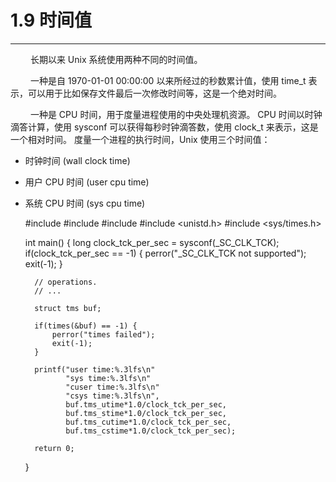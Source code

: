 # 1.9 时间值
***

&emsp;&emsp;
长期以来 Unix 系统使用两种不同的时间值。

&emsp;&emsp;
一种是自 1970-01-01 00:00:00 以来所经过的秒数累计值，使用 time\_t 表示，可以用于比如保存文件最后一次修改时间等，这是一个绝对时间。

&emsp;&emsp;
一种是 CPU 时间，用于度量进程使用的中央处理机资源。
CPU 时间以时钟滴答计算，使用 sysconf 可以获得每秒时钟滴答数，使用 clock\_t 来表示，这是一个相对时间。
度量一个进程的执行时间，Unix 使用三个时间值：

+ 时钟时间 (wall clock time)
+ 用户 CPU 时间 (user cpu time)
+ 系统 CPU 时间 (sys cpu time)


    #include <cstdio>
    #include <cstdlib>
    #include <cerrno>
    #include <unistd.h>
    #include <sys/times.h>

    int main() {
        long clock_tck_per_sec = sysconf(_SC_CLK_TCK);
        if(clock_tck_per_sec == -1) {
            perror("_SC_CLK_TCK not supported");
            exit(-1);
        }

        // operations.
        // ...

        struct tms buf;
        
        if(times(&buf) == -1) {
            perror("times failed");
            exit(-1);
        }

        printf("user time:%.3lfs\n"
               "sys time:%.3lfs\n"
               "cuser time:%.3lfs\n"
               "csys time:%.3lfs\n",
               buf.tms_utime*1.0/clock_tck_per_sec,
               buf.tms_stime*1.0/clock_tck_per_sec,
               buf.tms_cutime*1.0/clock_tck_per_sec,
               buf.tms_cstime*1.0/clock_tck_per_sec);

        return 0;
    }